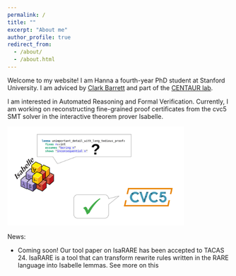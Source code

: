 ```yaml
---
permalink: /
title: ""
excerpt: "About me"
author_profile: true
redirect_from: 
  - /about/
  - /about.html
---
```


Welcome to my website! I am Hanna a fourth-year PhD student at Stanford University. I am adviced by [Clark Barrett](https://theory.stanford.edu/~barrett/) and part of the [CENTAUR lab](https://centaur.stanford.edu/).

I am interested in Automated Reasoning and Formal Verification. Currently, I am working on reconstructing fine-grained proof certificates from the cvc5 SMT solver in the interactive theorem prover Isabelle.

<img src="/images/IsabelleAsksCVC5.svg" alt="isabellecvc5" width="400" class="center"/>

News:

- Coming soon! Our tool paper on IsaRARE has been accepted to TACAS 24. IsaRARE is a tool that can transform rewrite rules written in the RARE language into Isabelle lemmas. See more on this 
